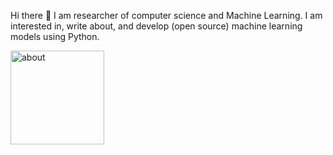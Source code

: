  Hi there 👋 I am researcher of computer science and Machine Learning. I am interested in, write about, and develop (open source) machine learning models using Python.
 
<img src="https://raw.githubusercontent.com/samanemami/samanemami/main/docs/HW.gif" alt="about" style="height:150px;"> 
